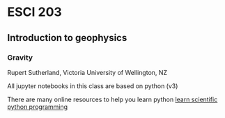 # ESCI 203   
## Introduction to geophysics   
### Gravity   
Rupert Sutherland, Victoria University of Wellington, NZ   

All jupyter notebooks in this class are based on python (v3)   

There are many online resources to help you learn python
[learn scientific python programming](https://scipy-lectures.org/)
